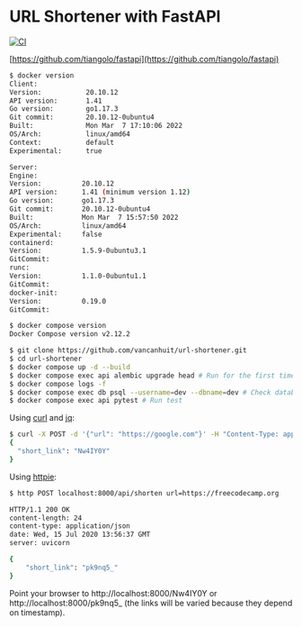 # URL Shortener with FastAPI

[![CI](https://github.com/vancanhuit/url-shortener/actions/workflows/ci.yaml/badge.svg?branch=master)](https://github.com/vancanhuit/url-shortener/actions/workflows/ci.yaml)

[https://github.com/tiangolo/fastapi](https://github.com/tiangolo/fastapi)

```sh
$ docker version
Client:
Version:           20.10.12
API version:       1.41
Go version:        go1.17.3
Git commit:        20.10.12-0ubuntu4
Built:             Mon Mar  7 17:10:06 2022
OS/Arch:           linux/amd64
Context:           default
Experimental:      true

Server:
Engine:
Version:          20.10.12
API version:      1.41 (minimum version 1.12)
Go version:       go1.17.3
Git commit:       20.10.12-0ubuntu4
Built:            Mon Mar  7 15:57:50 2022
OS/Arch:          linux/amd64
Experimental:     false
containerd:
Version:          1.5.9-0ubuntu3.1
GitCommit:
runc:
Version:          1.1.0-0ubuntu1.1
GitCommit:
docker-init:
Version:          0.19.0
GitCommit:

$ docker compose version
Docker Compose version v2.12.2
```

```sh
$ git clone https://github.com/vancanhuit/url-shortener.git
$ cd url-shortener
$ docker compose up -d --build
$ docker compose exec api alembic upgrade head # Run for the first time to initialize database schemas
$ docker compose logs -f
$ docker compose exec db psql --username=dev --dbname=dev # Check database schemas
$ docker compose exec api pytest # Run test
```

Using [curl](https://curl.haxx.se) and [jq](https://stedolan.github.io/jq/):
```sh
$ curl -X POST -d '{"url": "https://google.com"}' -H "Content-Type: application/json" http://localhost:8000/api/shorten | jq .
{
  "short_link": "Nw4IY0Y"
}
```

Using [httpie](https://httpie.org):
```sh
$ http POST localhost:8000/api/shorten url=https://freecodecamp.org

HTTP/1.1 200 OK
content-length: 24
content-type: application/json
date: Wed, 15 Jul 2020 13:56:37 GMT
server: uvicorn

{
    "short_link": "pk9nq5_"
}
```

Point your browser to http://localhost:8000/Nw4IY0Y or http://localhost:8000/pk9nq5_ (the links will be varied because they depend on timestamp).
